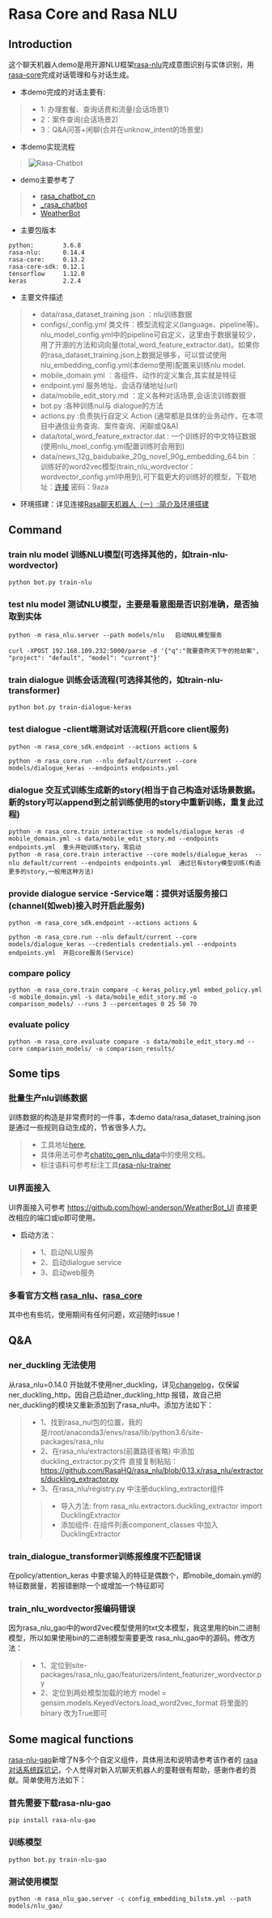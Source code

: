 # Rasa Core and Rasa NLU

## Introduction
这个聊天机器人demo是用开源NLU框架[rasa-nlu](https://github.com/RasaHQ/rasa_nlu)完成意图识别与实体识别，用[rasa-core](https://github.com/RasaHQ/rasa_core)完成对话管理和与对话生成。
* 本demo完成的对话主要有:
>  * 1: 办理套餐、查询话费和流量(会话场景1)
>  * 2：案件查询(会话场景2)
>  * 3：Q&A问答+闲聊(合并在unknow_intent的场景里)

* 本demo实现流程
>  ![Rasa-Chatbot](./utils/Rasa-Chatbot.jpg)

* demo主要参考了
>  * [rasa_chatbot_cn](https://github.com/GaoQ1/rasa_chatbot_cn/)
>  * [_rasa_chatbot](https://github.com/zqhZY/_rasa_chatbot)
>  * [WeatherBot](https://github.com/howl-anderson/WeatherBot)
* 主要包版本
```
python:        3.6.8
rasa-nlu:      0.14.4
rasa-core:     0.13.2
rasa-core-sdk: 0.12.1
tensorflow     1.12.0
keras          2.2.4
```
* 主要文件描述
>  * data/rasa_dataset_training.json ：nlu训练数据
>  * configs/_config.yml 类文件：模型流程定义(language、pipeline等)。nlu_model_config.yml中的pipeline可自定义，这里由于数据量较少，用了开源的方法和词向量(total_word_feature_extractor.dat)。如果你的rasa_dataset_training.json上数据足够多，可以尝试使用nlu_embedding_config.yml(本demo使用)配置来训练nlu model.
>  * mobile_domain.yml ：各组件、动作的定义集合,其实就是特征
>  * endpoint.yml 服务地址、会话存储地址(url)
>  * data/mobile_edit_story.md ：定义各种对话场景,会话流训练数据
>  * bot.py :各种训练nul与 dialogue的方法
>  * actions.py :负责执行自定义 Action (通常都是具体的业务动作，在本项目中通信业务查询、案件查询、闲聊或Q&A)
>  * data/total_word_feature_extractor.dat : 一个训练好的中文特征数据(使用nlu_moel_config.yml配置训练时会用到)
>  * data/news_12g_baidubaike_20g_novel_90g_embedding_64.bin ：训练好的word2vec模型(train_nlu_wordvector：wordvector_config.yml中用到),可下载更大的训练好的模型，下载地址：[连接](https://pan.baidu.com/s/1ckkH_eT-WS4SN73Iq9Q_5A ) 密码：9aza 

* 环境搭建：详见连接[Rasa聊天机器人（一）:简介及环境搭建](https://blog.csdn.net/qq_42189083/article/details/88310407)
## Command
### train nlu model 训练NLU模型(可选择其他的，如train-nlu-wordvector)
```
python bot.py train-nlu
```

### test nlu model 测试NLU模型，主要是看意图是否识别准确，是否抽取到实体
```
python -m rasa_nlu.server --path models/nlu   启动NUL模型服务

curl -XPOST 192.168.109.232:5000/parse -d '{"q":"我要查昨天下午的抢劫案", "project": "default", "model": "current"}'   
```


### train dialogue 训练会话流程(可选择其他的，如train-nlu-transformer)
```
python bot.py train-dialogue-keras
```

### test dialogue     -client端测试对话流程(开启core client服务)
```
python -m rasa_core_sdk.endpoint --actions actions &

python -m rasa_core.run --nlu default/current --core models/dialogue_keras --endpoints endpoints.yml     

```

### dialogue 交互式训练生成新的story(相当于自己构造对话场景数据。新的story可以append到之前训练使用的story中重新训练，重复此过程)
```
python -m rasa_core.train interactive -o models/dialogue_keras -d mobile_domain.yml -s data/mobile_edit_story.md --endpoints endpoints.yml  重头开始训练story，零启动
python -m rasa_core.train interactive --core models/dialogue_keras  --nlu default/current --endpoints endpoints.yml  通过已有story模型训练(构造更多的story,一般用这种方法)
```

### provide dialogue service    -Service端：提供对话服务接口(channel(如web)接入时开启此服务)
```
python -m rasa_core_sdk.endpoint --actions actions &

python -m rasa_core.run --nlu default/current --core models/dialogue_keras --credentials credentials.yml --endpoints endpoints.yml  开启core服务(Service) 
```

### compare policy
```
python -m rasa_core.train compare -c keras_policy.yml embed_policy.yml -d mobile_domain.yml -s data/mobile_edit_story.md -o comparison_models/ --runs 3 --percentages 0 25 50 70
```

### evaluate policy
```
python -m rasa_core.evaluate compare -s data/mobile_edit_story.md --core comparison_models/ -o comparison_results/
```

## Some tips
### 批量生产nlu训练数据
训练数据的构造是非常费时的一件事，本demo data/rasa_dataset_training.json 是通过一些规则自动生成的，节省很多人力。
>  * 工具地址[here](https://rodrigopivi.github.io/Chatito/),
>  * 具体用法可参考[chatito_gen_nlu_data](https://github.com/GaoQ1/chatito_gen_nlu_data)中的使用文档。
>  * 标注语料可参考标注工具[rasa-nlu-trainer](https://rasahq.github.io/rasa-nlu-trainer/)

### UI界面接入
UI界面接入可参考 https://github.com/howl-anderson/WeatherBot_UI 直接更改相应的端口或ip即可使用。
* 启动方法：
>  * 1、启动NLU服务
>  * 2、启动dialogue service 
>  * 3、启动web服务

### 多看官方文档 [rasa_nlu](https://rasa.com/docs/nlu/)、[rasa_core](https://rasa.com/docs/core/) 
其中也有些坑，使用期间有任何问题，欢迎随时issue！


## Q&A
###  ner_duckling 无法使用
从rasa_nlu=0.14.0 开始就不使用ner_duckling，详见[changelog](https://rasa.com/docs/nlu/changelog/)，仅保留ner_duckling_http。因自己启动ner_duckling_http
报错，故自己把ner_duckling的模块又重新添加到了rasa_nlu中。添加方法如下：
>  * 1、找到rasa_nul包的位置，我的是/root/anaconda3/envs/rasa/lib/python3.6/site-packages/rasa_nlu
>  * 2、在rasa_nlu/extractors(前置路径省略) 中添加duckling_extractor.py文件 直接复制粘贴：https://github.com/RasaHQ/rasa_nlu/blob/0.13.x/rasa_nlu/extractors/duckling_extractor.py
>  * 3、在rasa_nlu/registry.py 中注册duckling_extractor组件
>>  * 导入方法: from rasa_nlu.extractors.duckling_extractor import DucklingExtractor
>>  * 添加组件: 在组件列表component_classes 中加入 DucklingExtractor

### train_dialogue_transformer训练报维度不匹配错误
在policy/attention_keras 中要求输入的特征是偶数个，即mobile_domain.yml的特征数据量，若报错删除一个或增加一个特征即可

### train_nlu_wordvector报编码错误
因为rasa_nlu_gao中的word2vec模型使用的txt文本模型，我这里用的bin二进制模型，所以如果使用bin的二进制模型需要更改
rasa_nlu_gao中的源码。修改方法：
> * 1、定位到site-packages/rasa_nlu_gao/featurizers/intent_featurizer_wordvector.py
> * 2、定位到两处模型加载的地方 model = gensim.models.KeyedVectors.load_word2vec_format 将里面的binary 改为True即可

## Some magical functions
[rasa-nlu-gao](https://github.com/GaoQ1/rasa_nlu_gq)新增了N多个个自定义组件，具体用法和说明请参考该作者的 [rasa对话系统踩坑记](https://www.jianshu.com/u/4b912e917c2e)，个人觉得对新入坑聊天机器人的童鞋很有帮助，感谢作者的贡献。简单使用方法如下：
### 首先需要下载rasa-nlu-gao
```
pip install rasa-nlu-gao
```
### 训练模型
```
python bot.py train-nlu-gao
```
### 测试使用模型
```
python -m rasa_nlu_gao.server -c config_embedding_bilstm.yml --path models/nlu_gao/
```
